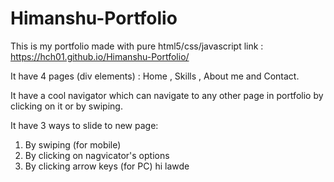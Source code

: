 # Himanshu-Portfolio
This is my portfolio made with pure html5/css/javascript
link : https://hch01.github.io/Himanshu-Portfolio/

It have 4 pages (div elements) : Home , Skills , About me and Contact.

It have a cool navigator which can navigate to any other page in portfolio by clicking on it or by swiping.

It have 3 ways to slide to new page:
1. By swiping (for mobile)
2. By clicking on nagvicator's options
3. By clicking arrow keys (for PC)
hi lawde
